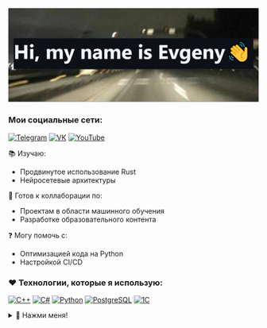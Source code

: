 
<div id="header" align="center">
  <img src="https://raw.githubusercontent.com/Skrrt-glitch/Skrrt-glitch/433fc88f8f9879e3c40072a1270c556fc1f2a0e6/image/banner.png" width="700"/>
</div>

### Мои социальные сети: 
  [![Telegram](https://img.shields.io/badge/Telegram-2CA5E0?style=for-the-badge&logo=telegram&logoColor=white)](https://t.me/sqrrrt)
  [![VK](https://img.shields.io/badge/VK-0077FF?style=for-the-badge&logo=vk&logoColor=white)](https://vk.com/459001089)
  [![YouTube](https://img.shields.io/badge/YouTube-FF0000?style=for-the-badge&logo=youtube&logoColor=white)](https://www.youtube.com/watch?v=y25k0SImB8Y)


📚 Изучаю:  
- Продвинутое использование Rust  
- Нейросетевые архитектуры  

🤝 Готов к коллаборации по:  
- Проектам в области машинного обучения  
- Разработке образовательного контента  

❓ Могу помочь с:  
- Оптимизацией кода на Python  
- Настройкой CI/CD  



### ❤️ Технологии, которые я использую:

[![C++](https://img.shields.io/badge/C++-00599C?style=for-the-badge&logo=c%2B%2B&logoColor=white)](https://isocpp.org/)
[![C#](https://img.shields.io/badge/C%23-239120?style=for-the-badge&logo=c-sharp&logoColor=white)](https://learn.microsoft.com/ru-ru/dotnet/csharp/)
[![Python](https://img.shields.io/badge/Python-3776AB?style=for-the-badge&logo=python&logoColor=white)](https://www.python.org/)
[![PostgreSQL](https://img.shields.io/badge/PostgreSQL-4169E1?style=for-the-badge&logo=postgresql&logoColor=white)](https://www.postgresql.org/)
[![1C](https://img.shields.io/badge/1C-1C1C1C?style=for-the-badge&logo=1C&logoColor=white)](https://1c.ru/)



<details>
  <summary>👀 Нажми меня!</summary>
  <p>Тут может быть ваш секретный проект или шутка про C++</p>
</details>
